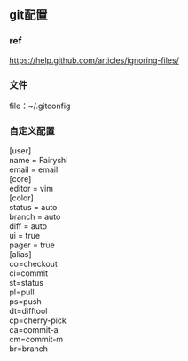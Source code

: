 ## git配置
### ref
https://help.github.com/articles/ignoring-files/
### 文件
file：~/.gitconfig
### 自定义配置
[user]		
	name = Fairyshi  
	email = email  
[core]		
	editor = vim  
[color]		
	status = auto  
	branch = auto  
	diff = auto  
	ui = true  
	pager = true  
[alias]		
	co=checkout  
	ci=commit  
	st=status  
	pl=pull  
	ps=push  
	dt=difftool  
	cp=cherry-pick  
	ca=commit-a  
	cm=commit-m  
	br=branch  
